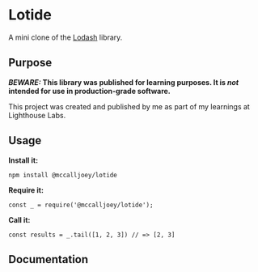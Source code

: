 # Lotide

A mini clone of the [Lodash](https://lodash.com) library.

## Purpose

**_BEWARE:_ This library was published for learning purposes. It is _not_ intended for use in production-grade software.**

This project was created and published by me as part of my learnings at Lighthouse Labs. 

## Usage

**Install it:**

`npm install @mccalljoey/lotide`

**Require it:**

`const _ = require('@mccalljoey/lotide');`

**Call it:**

`const results = _.tail([1, 2, 3]) // => [2, 3]`

## Documentation

